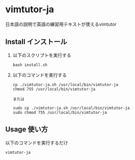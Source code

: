# vimtutor-ja
日本語の説明で英語の練習用テキストが使えるvimtutor

## Install インストール
1. 以下のスクリプトを実行する

       bash install.sh

1. 以下のコマンドを実行する
       
    
       cp ./vimtutor-ja.sh /usr/local/bin/vimtutor-ja
       chmod 755 /usr/local/bin/vimtutor-ja
       
       または
       
       sudo cp ./vimtutor-ja.sh /usr/local/bin/vimtutor-ja
       sudo chmod 755 /usr/local/bin/vimtutor-ja
    
## Usage 使い方
以下のコマンドを実行するだけ

    vimtutor-ja

